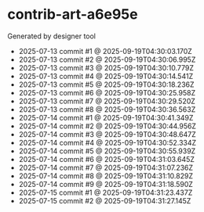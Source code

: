 # contrib-art-a6e95e
Generated by designer tool
- 2025-07-13 commit #1 @ 2025-09-19T04:30:03.170Z
- 2025-07-13 commit #2 @ 2025-09-19T04:30:06.995Z
- 2025-07-13 commit #3 @ 2025-09-19T04:30:10.779Z
- 2025-07-13 commit #4 @ 2025-09-19T04:30:14.541Z
- 2025-07-13 commit #5 @ 2025-09-19T04:30:18.236Z
- 2025-07-13 commit #6 @ 2025-09-19T04:30:25.958Z
- 2025-07-13 commit #7 @ 2025-09-19T04:30:29.520Z
- 2025-07-13 commit #8 @ 2025-09-19T04:30:36.563Z
- 2025-07-14 commit #1 @ 2025-09-19T04:30:41.349Z
- 2025-07-14 commit #2 @ 2025-09-19T04:30:44.956Z
- 2025-07-14 commit #3 @ 2025-09-19T04:30:48.647Z
- 2025-07-14 commit #4 @ 2025-09-19T04:30:52.334Z
- 2025-07-14 commit #5 @ 2025-09-19T04:30:55.939Z
- 2025-07-14 commit #6 @ 2025-09-19T04:31:03.645Z
- 2025-07-14 commit #7 @ 2025-09-19T04:31:07.236Z
- 2025-07-14 commit #8 @ 2025-09-19T04:31:10.829Z
- 2025-07-14 commit #9 @ 2025-09-19T04:31:18.590Z
- 2025-07-15 commit #1 @ 2025-09-19T04:31:23.437Z
- 2025-07-15 commit #2 @ 2025-09-19T04:31:27.145Z
